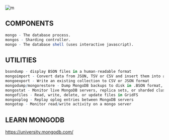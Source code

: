 ![m](https://user-images.githubusercontent.com/11170171/40729738-b132b9cc-63f2-11e8-9a6f-167bb6864aac.png)

## COMPONENTS
``` r
mongo - The database process.
mongos - Sharding controller.
mongo - The database shell (uses interactive javascript).
```

## UTILITIES
``` r
bsondump - display BSON files in a human-readable format
mongoimport - Convert data from JSON, TSV or CSV and insert them into a collection
mongoexport - Write an existing collection to CSV or JSON format
mongodump/mongorestore - Dump MongoDB backups to disk in .BSON format, or restore them to a live database
mongostat - Monitor live MongoDB servers, replica sets, or sharded clusters
mongofiles - Read, write, delete, or update files in GridFS
mongooplog - Replay oplog entries between MongoDB servers
mongotop - Monitor read/write activity on a mongo server
```

## LEARN MONGODB
https://university.mongodb.com/
